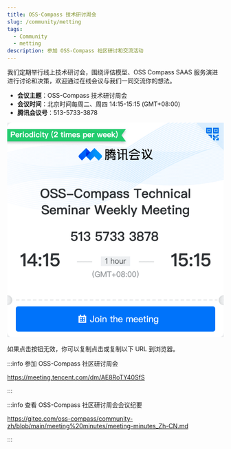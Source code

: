 ```yaml
---
title: OSS-Compass 技术研讨周会
slug: /community/metting
tags:
  - Community
  - metting
description: 参加 OSS-Compass 社区研讨和交流活动
---
```


我们定期举行线上技术研讨会，围绕评估模型、OSS Compass SAAS 服务演进进行讨论和决策，欢迎通过在线会议与我们一同交流你的想法。

- **会议主题**：OSS-Compass 技术研讨周会
- **会议时间**：北京时间每周二、周四 14:15-15:15 (GMT+08:00)
- **腾讯会议号**：513-5733-3878

[![Join the meeting](media/metting-en.png)](https://meeting.tencent.com/dm/AE8RoTY40SfS)

如果点击按钮无效，你可以复制点击或复制以下 URL 到浏览器。

:::info 参加 OSS-Compass 社区研讨周会

<https://meeting.tencent.com/dm/AE8RoTY40SfS>

:::

:::info 查看 OSS-Compass 社区研讨周会会议纪要

<https://gitee.com/oss-compass/community-zh/blob/main/meeting%20minutes/meeting-minutes_Zh-CN.md>

:::
